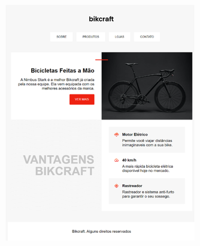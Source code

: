<img src="https://github.com/felipemelo10/front-end-origamid/blob/main/html-css-basico/bikcraft/img/resultado.png">
